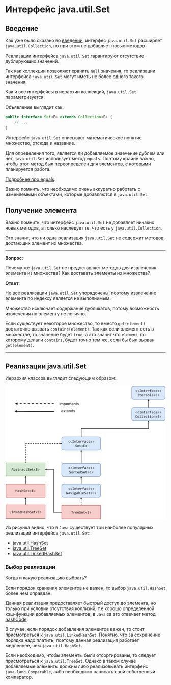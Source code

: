 # Интерфейс java.util.Set

## Введение

Как уже было сказано во [введении](../intro.md), интерфес `java.util.Set` расширяет `java.util.Collection`, но при этом не добавляет новых методов.

Реализации интерфейса `java.util.Set` гарантируют отсутствие дублирующих значений.

Так как коллекции позволяют хранить `null` значения, то реализации интерфейса `java.util.Set` могут иметь не более одного такого значения.

Как и все интерфейсы в иерархии коллекций, `java.util.Set` параметризуется.

Объявление выглядит как:

```java
public interface Set<E> extends Collection<E> {
    // ...
}
```

Интерфейс `java.util.Set` описывает математическое понятие множество, отсюда и название.

Для определения того, является ли добавляемое знаечение дублем или нет, `java.util.Set` использует метод `equals`.
Поэтому крайне важно, чтобы этот метод был переопределен для элементов, с которыми планируется работа.

[Подробнее про equals](../../object/equals.md).

Важно помнить, что необходимо очень аккуратно работать с изменяемыми объектами, которые добавляются в `java.util.Set`.

## Получение элемента

Важно помнить, что интерфейс `java.util.Set` не добавляет никаких новых методов, а только наследует те, что есть у `java.util.Collection`.

Это значит, что ни одна реализация `java.util.Set` не содержит методов, достающих элемент из множества.

---

**Вопрос**:

Почему же `java.util.Set` не предоставляет методов для извлечения элемента из множества? Как доставать элементы из множества?

**Ответ**:

Не все реализации `java.util.Set` упорядочены, поэтому извлечение элемента по индексу является не выполнимым.

Множество исключает содержание дубликатов, потому возможность извлечения по элементу не логично.

Если существует некоторое множество, то вместо `get(element)` достаточно вызвать `contains(element)`. 
Так как если элемент есть в множестве, то значение будет `true`, а это значит что `element`, по которому делали `contains`, будет точно тем же, если бы был вызван `get(element)`.

---

## Реализации java.util.Set

Иерархия классов выглядит следующим образом:

<img src="../../images/collections/set_hierarchy.png">

Из рисунка видно, что в `Java` существует три наиболее популярных реализаций интерфейса `java.util.Set`:

* [java.util.HashSet](./hash_set.md)
* [java.util.TreeSet](./tree_set.md)
* [java.util.LinkedHashSet](./linked_hash_set.md)

### Выбор реализации

Когда и какую реализацию выбрать?

Если порядок хранения элементов не важен, то выбор `java.util.HashSet` более чем оправдан.

Данная реализация предоставляет быстрый доступ до элемента, но только при условии отсутствия коллизий, т.е хорошо определенной хэш-функции добавляемых элементов, в `Java` за это отвечает метод [hashCode](../../object/hashcode.md).

В случае, если порядок добавления элементов важен, то стоит присмотреться к `java.util.LinkedHashSet`. Понятно, что за сохранение порядка надо платить, поэтому данная реализация работает медленнее, чем `java.util.HashSet`.

Если необходимо, чтобы элементы были отсортированы, то следует присмотреться к `java.util.TreeSet`. Однако в таком случае добавляемые элементы должны либо реализовывать интерфейс `java.lang.Comparable`, либо необходимо написать свой собственный компаратор.